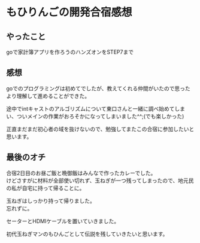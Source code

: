 # もひりんごの開発合宿感想

## やったこと
goで家計簿アプリを作ろうのハンズオンをSTEP7まで

## 感想
goでのプログラミングは初めてでしたが、教えてくれる仲間がいたので思ったより理解して進めることができた。  


途中でintキャストのアルゴリズムについて東口さんと一緒に調べ始めてしまい、ついメインの作業がおろそかになってしまいました^^;(でも楽しかった)  

正直まだまだ初心者の域を抜けないので、勉強してまたこの合宿に参加したいと思います。  


## 最後のオチ  
合宿2日目のお昼ご飯と晩御飯はみんなで作ったカレーでした。  
けどさすがに材料が全部使い切れず、玉ねぎが一つ残ってしまったので、地元民の私が自宅に持って帰ることに。  


玉ねぎはしっかり持って帰りました。  
忘れずに。  

セーターとHDMIケーブルを置いていきました。  

初代玉ねぎマンのもひんごとして伝説を残していきたいと思います。  






